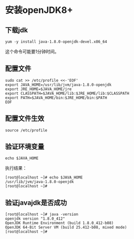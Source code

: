 # 安装openJDK8+



## 下载jdk

```shell
yum -y install java-1.8.0-openjdk-devel.x86_64
```

这个命令可能要1分钟时间。

## 配置文件

```shell
sudo cat >> /etc/profile <<-'EOF'
export JAVA_HOME=/usr/lib/jvm/java-1.8.0-openjdk
export JRE_HOME=$JAVA_HOME/jre
export CLASSPATH=$JAVA_HOME/lib:$JRE_HOME/lib:$CLASSPATH
export PATH=$JAVA_HOME/bin:$JRE_HOME/bin:$PATH
EOF
```



## 配置文件生效

```shell
source /etc/profile
```



## 验证环境变量

```shell
echo $JAVA_HOME
```

执行结果：

```shell
[root@localhost ~]# echo $JAVA_HOME
/usr/lib/jvm/java-1.8.0-openjdk
[root@localhost ~]# 
```



## 验证javajdk是否成功

```shell
[root@localhost ~]# java -version
openjdk version "1.8.0_412"
OpenJDK Runtime Environment (build 1.8.0_412-b08)
OpenJDK 64-Bit Server VM (build 25.412-b08, mixed mode)
[root@localhost ~]# 
```

